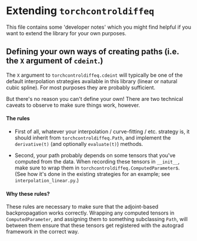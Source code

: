 # Extending `torchcontroldiffeq`
This file contains some 'developer notes' which you might find helpful if you want to extend the library for your own purposes.

## Defining your own ways of creating paths (i.e. the `X` argument of `cdeint`.)

The `X` argument to `torchcontroldiffeq.cdeint` will typically be one of the default interpolation strategies available in this library (linear or natural cubic spline). For most purposes they are probably sufficient.

But there's no reason you can't define your own! There are two technical caveats to observe to make sure things work, however.

#### The rules

- First of all, whatever your interpolation / curve-fitting / etc. strategy is, it should inherit from `torchcontroldiffeq.Path`, and implement the `derivative(t)` (and optionally `evaluate(t)`) methods.

- Second, your path probably depends on some tensors that you've computed from the data. When recording these tensors in `__init__`, make sure to wrap them in `torchcontroldiffeq.ComputedParameter`s. (See how it's done in the existing strategies for an example; see `interpolation_linear.py`.)

#### Why these rules?

These rules are necessary to make sure that the adjoint-based backpropagation works correctly. Wrapping any computed tensors in `ComputedParameter`, and assigning them to something subclassing `Path`, will between them ensure that these tensors get registered with the autograd framework in the correct way.